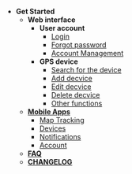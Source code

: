 
- **Get Started**
     - **Web interface**
          - **User account** 
               - [Login](modules/web-interface/users/login/)
               - [Forgot password](modules/web-interface/users/forget-password/)
               - [Account Management](modules/web-interface/users/account-management/)
          - **GPS device** 
               - [Search for the device](modules/web-interface/devices/search-device/)
               - [Add decvice ](modules/web-interface/devices/add-device/)
               - [Edit decvice ](modules/web-interface/devices/edit-device/)
               - [Delete decvice ](modules/web-interface/devices/delete-device/)
               - [Other functions](modules/web-interface/devices/equipment-management/)
               <!-- - 
              
               
               
               - [Quản lý gửi lệnh ](vi/modules/web-interface/devices/send-the-device-command/)
               - [Quản lý nhóm thiết bị](vi/modules/web-interface/devices/equipment-group/)
               - [Quản lý lái xe](vi/modules/web-interface/devices/driver/)

               - [User Account](modules/web-interface/users/)
               - [Devices and Setting](modules/web-interface/devices/)
               - [Tracking](modules/web-interface/tracking/)
               - [Reports](modules/web-interface/reports/) -->
     - [**Mobile Apps**](modules/mobile-apps/)
          - [Map Tracking](modules/mobile-apps/map/)
          - [Devices](modules/mobile-apps/devices/)
          - [Notifications](modules/mobile-apps/notifications/)
          - [Account](modules/mobile-apps/account/)
     - [**FAQ**](modules/faq/)
     - [**CHANGELOG**](CHANGELOG)
